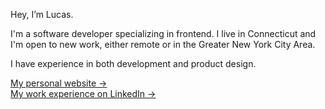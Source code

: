 Hey, I’m Lucas.

I'm a software developer specializing in frontend. I live in Connecticut and I'm open to new work, either remote or in the Greater New York City Area.

I have experience in both development and product design.

[My personal website &rarr;](https://lucaslitton.com) <br/>
[My work experience on LinkedIn &rarr;](https://linkedin.com/in/lucaslitton)
